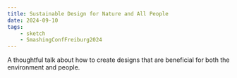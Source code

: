 ```yaml
---
title: Sustainable Design for Nature and All People
date: 2024-09-10
tags:
    - sketch
    - SmashingConfFreiburg2024
---
```


A thoughtful talk about how to create designs that are beneficial for both the environment and people.
